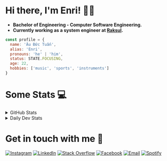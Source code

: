 # Hi there, I'm Enri! 👋🏻

- <strong>Bachelor of Engineering - Computer Software Engineering.</strong>
- <strong>Currently working as a system engineer at <a href="https://recruit.raksul.com/" target="_blank">Raksul</a>.</strong>

```javascript
const profile = {
  name: 'Âu Đức Tuấn',
  alias: 'Enri',
  pronouns: 'he' | 'him',
  status: STATE.FOCUSING,
  age: 22,
  hobbies: ['music', 'sports', 'instruments']
}
```

# Some Stats 💻

<details>
  <summary>GitHub Stats</summary>
   <div style="display: flex; justify-content: space-between">
     <img alt="Enri's Github Stats" src="https://github-readme-stats.vercel.app/api?username=anaverage-enri&show_icons=true&theme=radical&count_private=true&include_all_commits=true&hide_border=true" />
     <img alt="Enri's GitHub Streak" src="https://github-readme-streak-stats.herokuapp.com/?user=anaverage-enri&&theme=radical&hide_border=true" />
  </div>

  <i>
    Note: I'm noticing those stats above are not reflecting true numbers at all 🥺. <br/> 
    Third-party problems but yea they can stay here until I decide to make my own cool ass plugins like this.
  </i>

</details>
<details>
  <summary>Daily Dev Stats</summary>

  <a href="https://app.daily.dev/anaverage_enri">
    <img src="https://api.daily.dev/devcards/d55378a0614543438ea4016d6126fd54.png?r=az3" width="200" alt="Enri's Dev Card"/>
  </a>
</details>

# Get in touch with me 🔎

[![Instagram](https://img.shields.io/badge/-Instagram-222222?style=flat-square&logo=instagram&logoColor=white)](https://www.instagram.com/anaverage.enri/)
[![LinkedIn](https://img.shields.io/badge/-LinkedIn-222222?style=flat-square&logo=Linkedin&logoColor=white)](https://www.linkedin.com/in/anaverageenri/)
[![Stack Overflow](https://img.shields.io/badge/-Stack%20Overflow-222222?style=flat-square&logo=stack-overflow&logoColor=white)](https://stackoverflow.com/users/10887502/enri?tab=profile)
[![Facebook](https://img.shields.io/badge/-Facebook-222222?style=flat-square&logo=facebook&logoColor=white)](https://www.facebook.com/anaverage.enri/)
[![Email](https://img.shields.io/badge/-Gmail-222222?style=flat-square&logo=gmail&logoColor=white)](mailto:ibenrique2510@gmail.com)
[![Spotify](https://img.shields.io/badge/-Spotify-222222?style=flat-square&logo=spotify&logoColor=white)](https://open.spotify.com/user/215hy342ibh6oymh5zui6yu2i?si=0aa8291614b54131)

<!-- <a href="https://github.com/iCharlesZ">
  <img src="https://img.shields.io/github/followers/anaverage-enri">
</a>
<a href="https://github.com/iCharlesZ">
   <img src="https://komarev.com/ghpvc/?username=anaverage-enri">
</a>  -->
